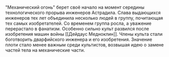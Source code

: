"Механический огонь" берет своё начало на момент середины технологического прорыва инженеров  Астрадила. Слава выдающихся инженеров тех лет объединила несколько людей в группу, почитающая тех самых изобретателей. Со временем группа росла, а уважение перерастало в фанатизм.
Особенно сильно культ развился после изобретения машин войны [[Дейдаус Медноклин]]. Члены культа стали боготворить дварфийского инженера и его изобретения. 
Значение плоти стало менее важным среди культистов, возвышая идею о замене частей тела на механические части.
